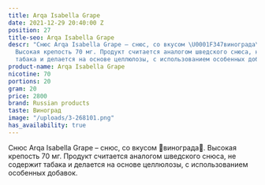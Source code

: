 ```yaml
---
title: Arqa Isabella Grape
date: 2021-12-29 20:40:00 Z
position: 27
title-seo: Arqa Isabella Grape
descr: "Снюс Arqa Isabella Grape – снюс, со вкусом \U0001F347винограда\U0001F347.
  Высокая крепость 70 мг. Продукт считается аналогом шведского снюса, не содержит
  табака и делается на основе целлюлозы, с использованием особенных добавок.\n\n"
product-name: Arqa Isabella Grape
nicotine: 70
portions: 20
gram: 20
price: 2800
brand: Russian products
taste: Виноград
image: "/uploads/3-268101.png"
has_availability: true
---
```


Снюс Arqa Isabella Grape – снюс, со вкусом 🍇винограда🍇. Высокая крепость 70 мг. Продукт считается аналогом шведского снюса, не содержит табака и делается на основе целлюлозы, с использованием особенных добавок.

